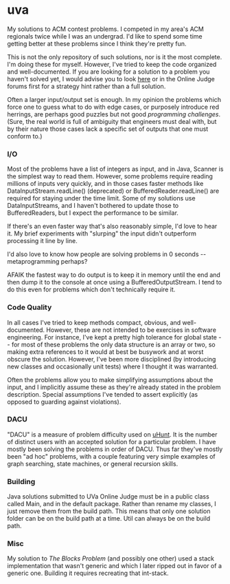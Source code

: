 uva
===

My solutions to ACM contest problems. I competed in my area's ACM regionals twice while I was an undergrad. I'd like to spend some time getting better at these problems since I think they're pretty fun.

This is not the only repository of such solutions, nor is it the most complete. I'm doing these for myself. However, I've tried to keep the code organized and well-documented. If you are looking for a solution to a problem you haven't solved yet, I would advise you to look [here](http://uvatoolkit.com/problemssolve.php) or in the Online Judge forums first for a strategy hint rather than a full solution.

Often a larger input/output set is enough. In my opinion the problems which force one to guess what to do with edge cases, or purposely introduce red herrings, are perhaps good puzzles but not good *programming challenges*. (Sure, the real world is full of ambiguity that engineers must deal with, but by their nature those cases lack a specific set of outputs that one must conform to.)

### I/O
Most of the problems have a list of integers as input, and in Java, Scanner is the simplest way to read them. However, some problems require reading millions of inputs very quickly, and in those cases faster methods like DataInputStream.readLine() (deprecated) or BufferedReader.readLine() are required for staying under the time limit. Some of my solutions use DataInputStreams, and I haven't bothered to update those to BufferedReaders, but I expect the performance to be similar.

If there's an even faster way that's also reasonably simple, I'd love to hear it. My brief experiments with "slurping" the input didn't outperform processing it line by line.

I'd also love to know how people are solving problems in 0 seconds -- metaprogramming perhaps?

AFAIK the fastest way to do output is to keep it in memory until the end and then dump it to the console at once using a BufferedOutputStream. I tend to do this even for problems which don't technically require it.

### Code Quality
In all cases I've tried to keep methods compact, obvious, and well-documented. However, these are not intended to be exercises in software engineering. For instance, I've kept a pretty high tolerance for global state -- for most of these problems the only data structure is an array or two, so making extra references to it would at best be busywork and at worst obscure the solution. However, I've been more disciplined (by introducing new classes and occasionally unit tests) where I thought it was warranted.

Often the problems allow you to make simplifying assumptions about the input, and I implicitly assume these as they're already stated in the problem description. Special assumptions I've tended to assert explicitly (as opposed to guarding against violations).

### DACU
"DACU" is a measure of problem difficulty used on [uHunt](http://uhunt.felix-halim.net). It is the number of distinct users with an accepted solution for a particular problem. I have mostly been solving the problems in order of DACU. Thus far they've mostly been "ad hoc" problems, with a couple featuring very simple examples of graph searching, state machines, or general recursion skills.

### Building
Java solutions submitted to UVa Online Judge must be in a public class called Main, and in the default package. Rather than rename my classes, I just remove them from the build path. This means that only one solution folder can be on the build path at a time. Util can always be on the build path.

### Misc
My solution to *The Blocks Problem* (and possibly one other) used a stack implementation that wasn't generic and which I later ripped out in favor of a generic one. Building it requires recreating that int-stack.
